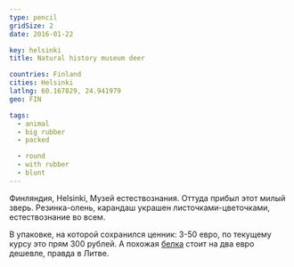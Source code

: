 ```yaml
---
type: pencil
gridSize: 2
date: 2016-01-22

key: helsinki
title: Natural history museum deer

countries: Finland
cities: Helsinki
latlng: 60.167829, 24.941979
geo: FIN

tags:
  - animal
  - big rubber
  - packed

  - round
  - with rubber
  - blunt
---
```


Финляндия, Helsinki, Музей естествознания. Оттуда прибыл этот милый зверь. Резинка-олень, карандаш украшен листочками-цветочками, естествознание во всем.

В упаковке, на которой сохранился ценник: 3-50 евро, по текущему курсу это прям 300 рублей. А похожая [белка](?display=squirrel) стоит на два евро дешевле, правда в Литве.
